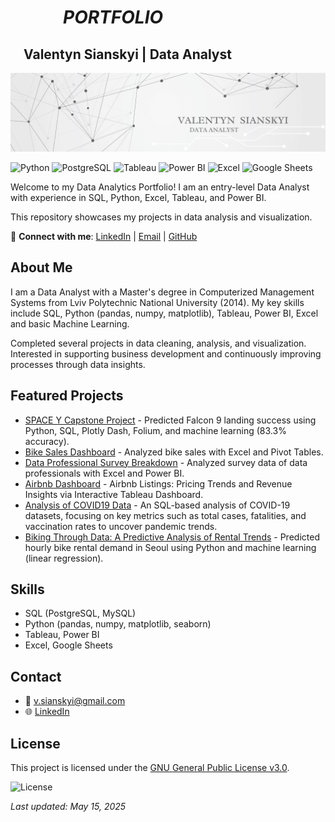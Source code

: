 # &emsp;&emsp;&emsp;*PORTFOLIO* 
## &emsp;Valentyn Sianskyi  |  Data Analyst

![Header Banner](assets/header_banner.png) 
<!-- Add a banner later -->
![Python](https://img.shields.io/badge/Python-3.8-3776AB?style=flat&logo=python&logoColor=white)
![PostgreSQL](https://img.shields.io/badge/PostgreSQL-13-F28C38?style=flat&logo=postgresql&logoColor=white)
![Tableau](https://img.shields.io/badge/Tableau-2023-FFFFFF?style=flat&logo=tableau&logoColor=black)
![Power BI](https://img.shields.io/badge/Power%20BI-2023-F2C811?style=flat&logo=powerbi&logoColor=black)
![Excel](https://img.shields.io/badge/Excel-365-217346?style=flat&logo=microsoft-excel&logoColor=white)
![Google Sheets](https://img.shields.io/badge/Google%20Sheets-2023-34A853?style=flat&logo=google-sheets&logoColor=white)

Welcome to my Data Analytics Portfolio! 
I am an entry-level Data Analyst with experience in SQL, Python, Excel, Tableau, and Power BI. 

This repository showcases my projects in data analysis and visualization.

🔗 **Connect with me**: 
[LinkedIn](https://www.linkedin.com/in/valentyn-sianskyi) | [Email](mailto:v.sianskyi@gmail.com) | [GitHub](https://github.com/SvalentinoB)

## About Me
I am a Data Analyst with a Master's degree in Computerized Management Systems from Lviv Polytechnic National University (2014). My key skills include SQL, Python (pandas, numpy, matplotlib), Tableau, Power BI, Excel and basic Machine Learning.

Completed several projects in data cleaning, analysis, and visualization.
Interested in supporting business development and continuously improving processes through data insights.

## Featured Projects
- [SPACE Y Capstone Project](https://github.com/SvalentinoB/PortProjects/blob/main/projects/space_y/README.md) - Predicted Falcon 9 landing success using Python, SQL, Plotly Dash, Folium, and machine learning (83.3% accuracy).
- [Bike Sales Dashboard](https://github.com/SvalentinoB/PortProjects/blob/main/projects/bike_sales/README.md) - Analyzed bike sales with Excel and Pivot Tables.
- [Data Professional Survey Breakdown](https://github.com/SvalentinoB/PortProjects/blob/main/projects/data-professional-survey-breakdown/README.md) - Analyzed survey data of data professionals with Excel and Power BI.
- [Airbnb Dashboard](https://github.com/SvalentinoB/PortProjects/blob/main/projects/airbnb/README.md) - Airbnb Listings: Pricing Trends and Revenue Insights via Interactive Tableau Dashboard.
- [Analysis of COVID19 Data](https://github.com/SvalentinoB/PortProjects/blob/main/projects/covid19-data-analysis/README.md) - An SQL-based analysis of COVID-19 datasets, focusing on key metrics such as total cases, fatalities, and vaccination rates to uncover pandemic trends.
- [Biking Through Data: A Predictive Analysis of Rental Trends](https://github.com/SvalentinoB/PortProjects/blob/main/projects/Data_Science/Biking_Through_Data_A_Predictive_Analysis_of_Rental_Trends/README.md) - Predicted hourly bike rental demand in Seoul using Python and machine learning (linear regression).

## Skills
- SQL (PostgreSQL, MySQL)
- Python (pandas, numpy, matplotlib, seaborn)
- Tableau, Power BI
- Excel, Google Sheets
  
## Contact
- 📧 [v.sianskyi@gmail.com](mailto:v.sianskyi@gmail.com)
- 🌐 [LinkedIn](https://www.linkedin.com/in/valentyn-sianskyi)

## License
This project is licensed under the [GNU General Public License v3.0](https://github.com/SvalentinoB/PortProjects/blob/main/LICENSE).

![License](https://img.shields.io/badge/License-GNU%20GPL%20v3.0-008000?style=flat&logo=gnu)

*Last updated: May 15, 2025*      
